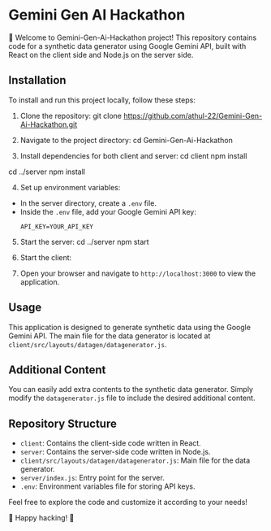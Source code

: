 # Gemini Gen AI Hackathon

👋 Welcome to Gemini-Gen-Ai-Hackathon project! This repository contains code for a synthetic data generator using Google Gemini API, built with React on the client side and Node.js on the server side.

## Installation

To install and run this project locally, follow these steps:

1. Clone the repository:
git clone https://github.com/athul-22/Gemini-Gen-Ai-Hackathon.git

2. Navigate to the project directory:
   cd Gemini-Gen-Ai-Hackathon

   
3. Install dependencies for both client and server:
cd client
npm install

cd ../server
npm install


4. Set up environment variables:
- In the server directory, create a `.env` file.
- Inside the `.env` file, add your Google Gemini API key:
  ```
  API_KEY=YOUR_API_KEY
  ```

5. Start the server:
cd ../server
npm start

6. Start the client:


7. Open your browser and navigate to `http://localhost:3000` to view the application.

## Usage

This application is designed to generate synthetic data using the Google Gemini API. The main file for the data generator is located at `client/src/layouts/datagen/datagenerator.js`.

## Additional Content

You can easily add extra contents to the synthetic data generator. Simply modify the `datagenerator.js` file to include the desired additional content.

## Repository Structure

- `client`: Contains the client-side code written in React.
- `server`: Contains the server-side code written in Node.js.
- `client/src/layouts/datagen/datagenerator.js`: Main file for the data generator.
- `server/index.js`: Entry point for the server.
- `.env`: Environment variables file for storing API keys.

Feel free to explore the code and customize it according to your needs!

🚀 Happy hacking! 🌟



